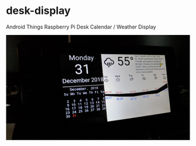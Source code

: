 # desk-display
Android Things Raspberry Pi Desk Calendar / Weather Display

![](desk_display_photo.jpg)